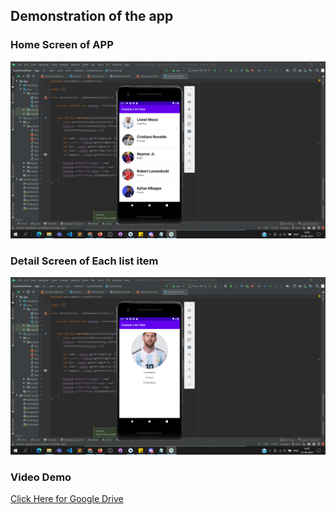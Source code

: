 ## Demonstration of the app

### Home Screen of APP
![Home](Images/Home%20Screen.png)

### Detail Screen of Each list item
![Home](Images/Detail%20Screen.png)


### Video Demo
[Click Here for Google Drive ](https://drive.google.com/drive/u/2/folders/1CHvVsyLs4lZaYC703qPUleZl2R7GwSFN)
